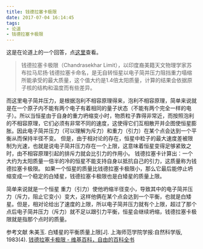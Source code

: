 ```yaml
---
title: 钱德拉塞卡极限
date: 2017-07-04 16:14:45
tags: 
- 论道
- 钱德拉塞卡极限
---
```

这是在论道上的一个回答，点<a href="https://www.lundao.com/question/1192?answer_id=3425#answer_3425">这里</a>查看。
<blockquote>钱德拉塞卡极限（Chandrasekhar Limit），以印度裔美籍天文物理学家苏布拉马尼扬·钱德拉塞卡命名，是无自转恒星以电子简并压力阻挡重力塌缩所能承受的最大质量，这个值大约是1.4倍太阳质量，计算的结果会依据原子核的结构和温度而有些差异。</blockquote>
<!--more-->

而这里电子简并压力，是根据泡利不相容原理得来，泡利不相容原理，简单来说就是在一个原子内不能有两个电子有着相同的量子状态（不能有两个完全一样的电子）。所以当恒星由于自身的重力坍缩变小时，物质粒子靠得非常近，而按照泡利的不相容原理，它们必须有非常不同的速度，这使得它们互相散开并企图使恒星膨胀。因此电子简并压力（可以理解为斥力）和重力（引力）在某个点会达到一个平衡从而保持半径不变。
但是，由于相对论的存在，恒星中粒子的最大速度差被限制为光速，也就是说电子简并压力存在一个上限，这意味着恒星变得足够紧致之时，由不相容原理引起的排斥力就会比引力的作用小。
钱德拉塞卡计算出：一个大约为太阳质量一倍半的冷的恒星不能支持自身以抵抗自己的引力，这质量称为钱德拉塞卡极限。
如果一个恒星的质量比钱德拉塞卡极限小，那么它最后能停止坍缩变成一个稳定的白矮星，钱德拉塞卡极限也是白矮星的质量上限。

简单来说就是一个恒星 重力（引力）使他坍缩半径变小，导致其中的电子简并压力（斥力，阻止它变小）变大，这样他俩在某个点会达到一个平衡，也就是白矮星。但是，相对论给出了速度的上限，所以电子简并压力就有个上限，超过了那个点后电子简并压力（斥力）就不足以跟引力平衡，恒星会继续坍缩，钱德拉塞卡极限就是指那个点时的质量。

参考文献
朱美玉. 白矮星的平衡质量上限[J]. 上海师范学院学报:自然科学版, 1983(4).
<a href="https://zh.m.wikipedia.org/wiki/%E9%8C%A2%E5%BE%B7%E6%8B%89%E5%A1%9E%E5%8D%A1%E6%A5%B5%E9%99%90" target="_blank" rel="nofollow">钱德拉塞卡极限 - 维基百科，自由的百科全书</a>